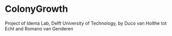# ColonyGrowth
Project of Idema Lab, Delft University of Technology, by Duco van Holthe tot Echt and Romano van Genderen
